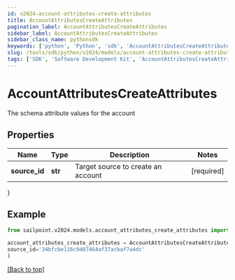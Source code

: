 ```yaml
---
id: v2024-account-attributes-create-attributes
title: AccountAttributesCreateAttributes
pagination_label: AccountAttributesCreateAttributes
sidebar_label: AccountAttributesCreateAttributes
sidebar_class_name: pythonsdk
keywords: ['python', 'Python', 'sdk', 'AccountAttributesCreateAttributes', 'V2024AccountAttributesCreateAttributes'] 
slug: /tools/sdk/python/v2024/models/account-attributes-create-attributes
tags: ['SDK', 'Software Development Kit', 'AccountAttributesCreateAttributes', 'V2024AccountAttributesCreateAttributes']
---
```


# AccountAttributesCreateAttributes

The schema attribute values for the account

## Properties

Name | Type | Description | Notes
------------ | ------------- | ------------- | -------------
**source_id** | **str** | Target source to create an account | [required]
}

## Example

```python
from sailpoint.v2024.models.account_attributes_create_attributes import AccountAttributesCreateAttributes

account_attributes_create_attributes = AccountAttributesCreateAttributes(
source_id='34bfcbe116c9407464af37acbaf7a4dc'
)

```
[[Back to top]](#) 

